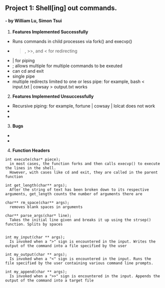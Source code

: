 ## Project 1: Shell[ing] out commands.
#### - by William Lu, Simon Tsui

1. **Features Implemented Successfully**
- Runs commands in child processes via fork() and execvp()
-  >, >>, and < for redirecting
- | for piping
- ; allows multiple for multiple commands to be exeuted
- can cd and exit
- single pipe
- multiple redirects limited to one or less pipe: for example, bash < input.txt | cowsay > output.txt works
2. **Features Implemented Unsuccessfully**
- Recursive piping: for example, fortune | cowsay | lolcat does not work
- 
-
3. **Bugs**
-
-

4. **Function Headers**

```
int execute(char* piece);
  in most cases, the function forks and then calls execvp() to execute the lines in the shell.
  However, with cases like cd and exit, they are called in the parent function

int get_length(char** args);
  After the string of text has been broken down to its respective arguments, get_length counts the number of arguments there are

char** rm_space(char** args);
  removes blank spaces in arguments

char** parse_args(char* line);
  Takes the initial line given and breaks it up using the strsep() function. Splits by spaces


int my_input(char ** args);
  Is invoked when a ">" sign is encountered in the input. Writes the output of the command into a file specified by the user

int my_output(char ** args);
  Is invoked when a "<" sign is encountered in the input. Runs the file specified by the user containing various command line prompts.

int my_append(char ** args);
  Is invoked when a ">>" sign is encountered in the input. Appends the output of the command into a target file
```
